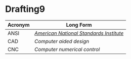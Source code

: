 # Drafting9

**Acronym** | **Long Form**
------- | ---------
ANSI    | _[American National Standards Institute](https://www.ansi.org)_
CAD     | _Computer aided design_
CNC     | _Computer numerical control_

